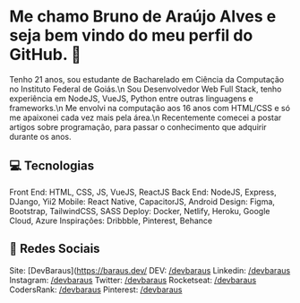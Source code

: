 # Me chamo Bruno de Araújo Alves e seja bem vindo do meu perfil do GitHub. :goat:

Tenho 21 anos, sou estudante de Bacharelado em Ciência da Computação no Instituto Federal de Goiás.\n
Sou Desenvolvedor Web Full Stack, tenho experiência em NodeJS, VueJS, Python entre outras linguagens e frameworks.\n
Me envolvi na computação aos 16 anos com HTML/CSS e só me apaixonei cada vez mais pela área.\n
Recentemente comecei a postar artigos sobre programação, para passar o conhecimento que adquirir durante os anos.


## :computer: Tecnologias

Front End: HTML, CSS, JS, VueJS, ReactJS
Back End: NodeJS, Express, DJango, Yii2
Mobile: React Native, CapacitorJS, Android
Design: Figma, Bootstrap, TailwindCSS, SASS
Deploy: Docker, Netlify, Heroku, Google Cloud, Azure
Inspirações: Dribbble, Pinterest, Behance


## :link: Redes Sociais 

Site: [DevBaraus](https://baraus.dev/
DEV: [/devbaraus](https://dev.to/devbaraus/)
Linkedin: [/devbaraus](https://linkedin/in/devbaraus/)
Instagram: [/devbaraus](https://instagram.com/devbaraus)
Twitter: [/devbaraus](https://twitter.com/devbaraus)
Rocketseat: [/devbaraus](https://app.rocketseat.com.br/me/devbaraus)
CodersRank: [/devbaraus](https://profile.codersrank.io/user/devbaraus)
Pinterest: [/devbaraus](https://pinterest.com/devbaraus/boards/)
